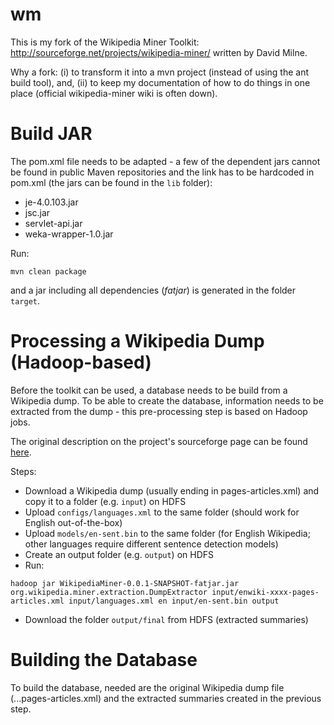 wm
==

This is my fork of the Wikipedia Miner Toolkit: http://sourceforge.net/projects/wikipedia-miner/ written by David Milne.

Why a fork: (i) to transform it into a mvn project (instead of using the ant build tool), and, (ii) to keep my documentation of how to do things in one place (official wikipedia-miner wiki is often down).


Build JAR
=========

The pom.xml file needs to be adapted - a few of the dependent jars cannot be found in public Maven repositories and the link has to be hardcoded in pom.xml (the jars can be found in the `lib` folder):
+ je-4.0.103.jar 
+ jsc.jar
+ servlet-api.jar
+ weka-wrapper-1.0.jar

Run:

```
mvn clean package
```

and a jar including all dependencies (*fatjar*) is generated in the folder `target`.



Processing a Wikipedia Dump (Hadoop-based)
==========================================
Before the toolkit can be used, a database needs to be build from a Wikipedia dump. To be able to create the database, information needs to be extracted from the dump - this pre-processing step is based on Hadoop jobs.

The original description on the project's sourceforge page can be found [here](http://sourceforge.net/apps/mediawiki/wikipedia-miner/index.php?title=Extraction).

Steps:

+ Download a Wikipedia dump (usually ending in pages-articles.xml) and copy it to a folder (e.g. `input`) on HDFS
+ Upload `configs/languages.xml` to the same folder (should work for English out-of-the-box)
+ Upload `models/en-sent.bin` to the same folder (for English Wikipedia; other languages require different sentence detection models)
+ Create an output folder (e.g. `output`) on HDFS
+ Run: 

`hadoop jar WikipediaMiner-0.0.1-SNAPSHOT-fatjar.jar org.wikipedia.miner.extraction.DumpExtractor input/enwiki-xxxx-pages-articles.xml input/languages.xml en input/en-sent.bin output`

+ Download the folder `output/final` from HDFS (extracted summaries)


Building the Database
=====================
To build the database, needed are the original Wikipedia dump file (...pages-articles.xml) and the extracted summaries created in the previous step. 







